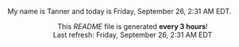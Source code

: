 My name is Tanner and today is Friday, September 26, 2:31 AM EDT.

<p align="center">This <i>README</i> file is generated <b>every 3 hours</b>!</br>Last refresh: Friday, September 26, 2:31 AM EDT<br /></p>
